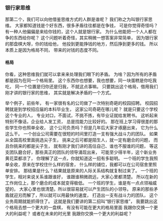 ### 银行家思维

那第二个，我们可以向他借鉴思维方式的人群是谁呢？
我们称之为叫银行家思维。
大家都知道钱是个好东西，很多矛盾往往都是在争钱，
可是你觉得奇怪吗？
有一种人他偏偏是来给你钱的，这个人就是银行家。
为什么他能把一个人人都在争的东西给你呢？
这个问题听着奇怪，其实稍微一想答案非常简单，
因为银行家的那盘棋大呀，你的钱给他，
他投到更能挣钱的地方，然后挣到更多的钱。
所以本质上是因为格局不同，
带来的对钱的态度不同。

#### 格局
你看，这种思维我们就可以拿来来处理我们眼下的矛盾。
为啥？因为所有的矛盾都是因为在同一个格局里。
这个东西你也想要，我也想要，同一块蛋糕是你吃我吃，
同一个位置是归你还是归我，不就这点事嘛。
只要跳出这个格局，借用我们刚才讲的银行家的思维，
其实就是解决矛盾的一个方式。

举个例子，前些年，
有一家很有名的公司做了一次特别奇葩的校园招聘。
校园招聘就是到学校招应届的本科毕业生，
这家公司奇葩在哪儿呢？
就是只要这个学校这个专业的人，
专业对口，不面试，不挑不拣，有毕业证就给发聘书。
这听起来特别不像话，企业给人发工资，
总是找能力比较好的。
那在班上学习得很差的那些学生你也照单全收，
这个公司负责吗？但是几年后大家才琢磨出来，
它为什么这么干。
一个创业公司需要在很短的时间里打造一支有强大战斗力的团队。
如果从全国高校里面挑选尖子生，
挑来之后可都是陌生人，就一定有磨合的问题，
而且你挑来的都是尖子生，
就有刚才我们讲的高估自己、谁也不服谁的问题，
等这支团队磨合好，那些真正的团队的领导涌现出来，
可能至少得半年，这个新业务黄花菜都凉了，
你理解了这一点，你就知道这一招有多聪明。
一个班的学生我照单全收，原来在学校住什么样的宿舍，
什么样的铺位，我都可以在公司宿舍里照单安排。
那结果是什么？结果就是原来的人际关系结构就复制过来了。
一个班的学生，相对来说关系谁跟谁好，
谁跟谁稍微疏远，大家心里都清楚。
所以在新的工作岗位上，那个磨合的成本就变得极低。
一个班的学生，谁是有一点点领袖威望的，
大家心里也很清楚。所以很容易就可以产生团队的小领导。
原来的那些矛盾就迎刃而解了，所以就可以用最快的速度，
打造出一支有战斗力的团队，
这个业务周期就能抓得住了。
这就是我们要讲的第二招叫“银行家思维”，
我要跳出这个格局去想一个更大的一盘棋，
有没有可能在更大的格局里面
我跟你交换一个更大的利益呢？
或者在未来的时光里
我跟你交换一个更大的利益呢？

